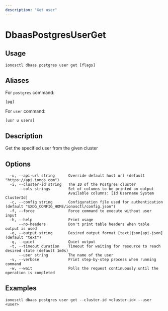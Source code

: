 ```yaml
---
description: "Get user"
---
```


# DbaasPostgresUserGet

## Usage

```text
ionosctl dbaas postgres user get [flags]
```

## Aliases

For `postgres` command:

```text
[pg]
```

For `user` command:

```text
[usr u users]
```

## Description

Get the specified user from the given cluster

## Options

```text
  -u, --api-url string      Override default host url (default "https://api.ionos.com")
  -i, --cluster-id string   The ID of the Postgres cluster
      --cols strings        Set of columns to be printed on output 
                            Available columns: [Id Username System ClusterId]
  -c, --config string       Configuration file used for authentication (default "$XDG_CONFIG_HOME/ionosctl/config.json")
  -f, --force               Force command to execute without user input
  -h, --help                Print usage
      --no-headers          Don't print table headers when table output is used
  -o, --output string       Desired output format [text|json|api-json] (default "text")
  -q, --quiet               Quiet output
  -t, --timeout duration    Timeout for waiting for resource to reach desired state (default 1m0s)
      --user string         The name of the user
  -v, --verbose             Print step-by-step process when running command
  -w, --wait                Polls the request continuously until the operation is completed
```

## Examples

```text
ionosctl dbaas postgres user get --cluster-id <cluster-id> --user <user>
```

